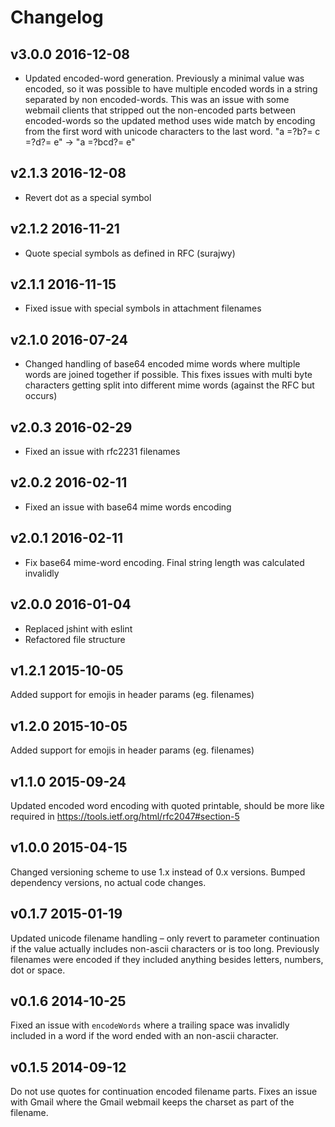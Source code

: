 # Changelog

## v3.0.0 2016-12-08

  * Updated encoded-word generation. Previously a minimal value was encoded, so it was possible to have multiple encoded words in a string separated by non encoded-words. This was an issue with some webmail clients that stripped out the non-encoded parts between encoded-words so the updated method uses wide match by encoding from the first word with unicode characters to the last word. "a =?b?= c =?d?= e" -> "a =?bcd?= e"

## v2.1.3 2016-12-08

  * Revert dot as a special symbol

## v2.1.2 2016-11-21

  * Quote special symbols as defined in RFC (surajwy)

## v2.1.1 2016-11-15

  * Fixed issue with special symbols in attachment filenames

## v2.1.0 2016-07-24

  * Changed handling of base64 encoded mime words where multiple words are joined together if possible. This fixes issues with multi byte characters getting split into different mime words (against the RFC but occurs)

## v2.0.3 2016-02-29

  * Fixed an issue with rfc2231 filenames

## v2.0.2 2016-02-11

  * Fixed an issue with base64 mime words encoding

## v2.0.1 2016-02-11

  * Fix base64 mime-word encoding. Final string length was calculated invalidly

## v2.0.0 2016-01-04

  * Replaced jshint with eslint
  * Refactored file structure

## v1.2.1 2015-10-05

Added support for emojis in header params (eg. filenames)

## v1.2.0 2015-10-05

Added support for emojis in header params (eg. filenames)

## v1.1.0 2015-09-24

Updated encoded word encoding with quoted printable, should be more like required in https://tools.ietf.org/html/rfc2047#section-5

## v1.0.0 2015-04-15

Changed versioning scheme to use 1.x instead of 0.x versions. Bumped dependency versions, no actual code changes.

## v0.1.7 2015-01-19

Updated unicode filename handling – only revert to parameter continuation if the value actually includes
non-ascii characters or is too long. Previously filenames were encoded if they included anything
besides letters, numbers, dot or space.

## v0.1.6 2014-10-25

Fixed an issue with `encodeWords` where a trailing space was invalidly included in a word if the word
ended with an non-ascii character.

## v0.1.5 2014-09-12

Do not use quotes for continuation encoded filename parts. Fixes an issue with Gmail where the Gmail webmail keeps the charset as part of the filename.

